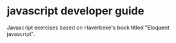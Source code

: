 # javascript developer guide
Javascript exercises based on Haverbeke's book titled "Eloquent javascript".
